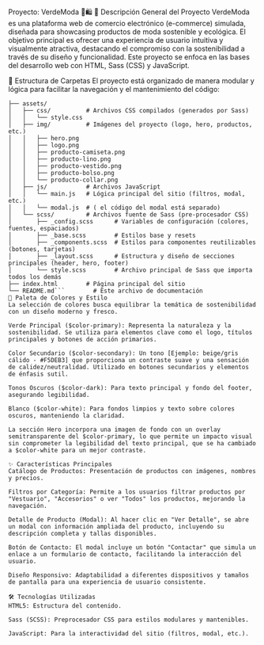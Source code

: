 Proyecto: VerdeModa 🌿🛍️
📄 Descripción General del Proyecto
VerdeModa es una plataforma web de comercio electrónico (e-commerce) simulada, diseñada para showcasing productos de moda sostenible y ecológica. El objetivo principal es ofrecer una experiencia de usuario intuitiva y visualmente atractiva, destacando el compromiso con la sostenibilidad a través de su diseño y funcionalidad. Este proyecto se enfoca en las bases del desarrollo web con HTML, Sass (CSS) y JavaScript.

📁 Estructura de Carpetas
El proyecto está organizado de manera modular y lógica para facilitar la navegación y el mantenimiento del código:

```.
├── assets/
│   ├── css/          # Archivos CSS compilados (generados por Sass)
│   │   └── style.css
│   ├── img/          # Imágenes del proyecto (logo, hero, productos, etc.)
│   │   ├── hero.png
│   │   ├── logo.png
│   │   ├── producto-camiseta.png
│   │   ├── producto-lino.png
│   │   ├── producto-vestido.png
│   │   ├── producto-bolso.png
│   │   └── producto-collar.png
│   ├── js/           # Archivos JavaScript
│   │   └── main.js   # Lógica principal del sitio (filtros, modal, etc.)
│   │   └── modal.js  # ( el código del modal está separado)
│   └── scss/         # Archivos fuente de Sass (pre-procesador CSS)
│       ├── _config.scss      # Variables de configuración (colores, fuentes, espaciados)
│       ├── _base.scss        # Estilos base y resets
│       ├── _components.scss  # Estilos para componentes reutilizables (botones, tarjetas)
│       ├── _layout.scss      # Estructura y diseño de secciones principales (header, hero, footer)
│       └── style.scss        # Archivo principal de Sass que importa todos los demás
├── index.html        # Página principal del sitio
└── README.md```        # Este archivo de documentación
🎨 Paleta de Colores y Estilo
La selección de colores busca equilibrar la temática de sostenibilidad con un diseño moderno y fresco.

Verde Principal ($color-primary): Representa la naturaleza y la sostenibilidad. Se utiliza para elementos clave como el logo, títulos principales y botones de acción primarios.

Color Secundario ($color-secondary): Un tono [Ejemplo: beige/gris cálido - #F5DEB3] que proporciona un contraste suave y una sensación de calidez/neutralidad. Utilizado en botones secundarios y elementos de énfasis sutil.

Tonos Oscuros ($color-dark): Para texto principal y fondo del footer, asegurando legibilidad.

Blanco ($color-white): Para fondos limpios y texto sobre colores oscuros, manteniendo la claridad.

La sección Hero incorpora una imagen de fondo con un overlay semitransparente del $color-primary, lo que permite un impacto visual sin comprometer la legibilidad del texto principal, que se ha cambiado a $color-white para un mejor contraste.

✨ Características Principales
Catálogo de Productos: Presentación de productos con imágenes, nombres y precios.

Filtros por Categoría: Permite a los usuarios filtrar productos por "Vestuario", "Accesorios" o ver "Todos" los productos, mejorando la navegación.

Detalle de Producto (Modal): Al hacer clic en "Ver Detalle", se abre un modal con información ampliada del producto, incluyendo su descripción completa y tallas disponibles.

Botón de Contacto: El modal incluye un botón "Contactar" que simula un enlace a un formulario de contacto, facilitando la interacción del usuario.

Diseño Responsivo: Adaptabilidad a diferentes dispositivos y tamaños de pantalla para una experiencia de usuario consistente.

🛠️ Tecnologías Utilizadas
HTML5: Estructura del contenido.

Sass (SCSS): Preprocesador CSS para estilos modulares y mantenibles.

JavaScript: Para la interactividad del sitio (filtros, modal, etc.).

